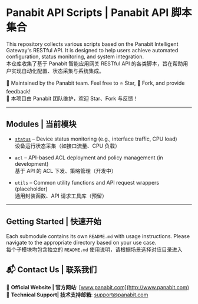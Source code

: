 # Panabit API Scripts  | Panabit API 脚本集合

This repository collects various scripts based on the Panabit Intelligent Gateway's RESTful API. It is designed to help users achieve automated configuration, status monitoring, and system integration.  
本仓库收集了基于 Panabit 智能应用网关 RESTful API 的各类脚本，旨在帮助用户实现自动化配置、状态采集与系统集成。

📌 Maintained by the Panabit team. Feel free to ⭐ Star, 🔱 Fork, and provide feedback!  
📌 本项目由 Panabit 团队维护，欢迎 Star、Fork 与反馈！

---

## Modules  | 当前模块

- [`status`](https://github.com/Panabit-Software/Panabit-API-Scripts/blob/main/status/README.md) – Device status monitoring (e.g., interface traffic, CPU load)  
  设备运行状态采集（如接口流量、CPU 负载）

- `acl` – API-based ACL deployment and policy management (in development)  
  基于 API 的 ACL 下发、策略管理（开发中）

- `utils` – Common utility functions and API request wrappers (placeholder)  
  通用封装函数、API 请求工具库（预留）

---

## Getting Started  | 快速开始

Each submodule contains its own `README.md` with usage instructions. Please navigate to the appropriate directory based on your use case.  
每个子模块均包含独立的 `README.md` 使用说明，请根据场景选择对应目录进入

## 📬 Contact Us  | 联系我们

🔗 **Official Website | 官方网站**: [www.panabit.com](http://www.panabit.com)  
📧 **Technical Support| 技术支持邮箱**: support@panabit.com  




